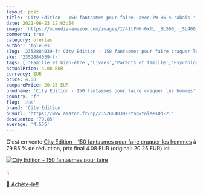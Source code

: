 ```yaml
---
layout: post
title: 'City Edition - 150 fantasmes pour faire  avec 79.85 % rabais '
date: 2021-06-23 12:03:54
image: 'https://m.media-amazon.com/images/I/41tPN6-6xfL._SL500_._SL400_.jpg'
comments: true
category: ofertas
author: 'tole.es'
slug: '2352884039-fr City Edition - 150 fantasmes pour faire craquer les hommes'
sku: '2352884039-fr'
tags: [ 'Famille et bien-être','Livres','Parents et famille','Psychologie de la sexualité','Psychologie et psychanalyse','Relations interpersonnelles','Santé et bien-être en couple','Santé familiale','Santé, Forme et Diététique','Sciences humaines','Troubles sexuels','city edition', ]
actualPrice: 4.08 EUR
currency: EUR
price: 4.08
comparePrice: 20.25 EUR
prodname: 'City Edition - 150 fantasmes pour faire craquer les hommes'
country: 'fr'
flag: '🇫🇷'
brand: 'City Edition'
buyurl: 'https://www.amazon.fr/dp/2352884039/?tag=tolees0d-21'
descuento: '79.85'
average: '4.555'
---
```


C'est en vente [City Edition - 150 fantasmes pour faire craquer les hommes](https://www.amazon.fr/dp/2352884039/?tag=tolees0d-21)  à  79.85 % de réduction, prix final  4.08 EUR (original: 20.25 EUR) ici:

[![City Edition - 150 fantasmes pour faire ](https://m.media-amazon.com/images/I/41tPN6-6xfL._SL500_._SL400_.jpg)](https://www.amazon.fr/dp/2352884039/?tag=tolees0d-21)

ℹ️:


[🛒 Achète-le!!](https://www.amazon.fr/dp/2352884039/?tag=tolees0d-21)
